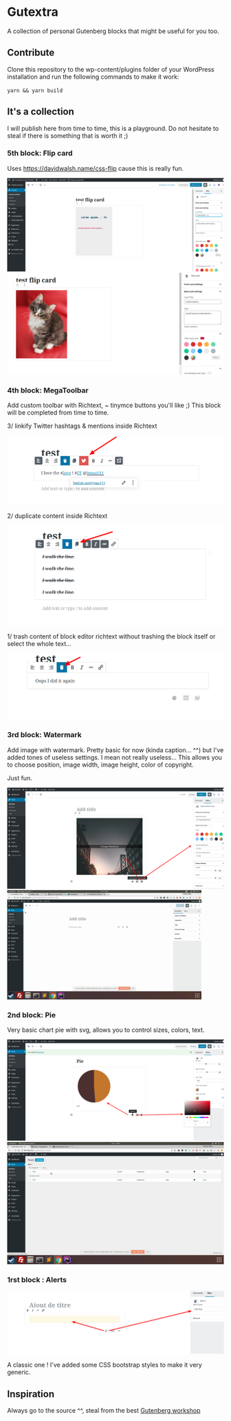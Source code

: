 # Gutextra

A collection of personal Gutenberg blocks that might be useful for you too.

## Contribute

Clone this repository to the wp-content/plugins folder of your WordPress installation and run the following commands to make it work:

`yarn && yarn build`

## It's a collection

I will publish here from time to time, this is a playground. Do not hesitate to steal if there is something that is worth it ;)

### 5th block: Flip card

Uses https://davidwalsh.name/css-flip cause this is really fun.

![Screenshot front flip card](/assets/screen-fp-back.png?raw=true)
![Screenshot back flip card](/assets/screen-fp-front.png?raw=true)

### 4th block: MegaToolbar

Add custom toolbar with Richtext, ~ tinymce buttons you'll like ;)
This block will be completed from time to time.

3/ linkify Twitter hashtags & mentions inside Richtext

![Screenshot admin duplicate](/assets/screen-megatoolbar-linkify.png?raw=true)

2/ duplicate content inside Richtext

![Screenshot admin duplicate](/assets/screen-megatoolbar-duplicate.png?raw=true)
 
1/ trash content of block editor richtext without trashing the block itself or select the whole text...

![Screenshot admin trash](/assets/screen-megatoolbar-trash.png?raw=true)

### 3rd block: Watermark

Add image with watermark. Pretty basic for now (kinda caption... ^^) but I've added tones of useless settings.
I mean not really useless... This allows you to choose position, image width, image height, color of copyright.

Just fun.

![Screenshot admin pie](/assets/screen-watermark.png?raw=true)
![Demo](/assets/demo1-2.gif?raw=true)

### 2nd block: Pie

Very basic chart pie with svg, allows you to control sizes, colors, text.

![Screenshot admin pie](/assets/screen-pie2.png?raw=true)
![Demo](/assets/demo1-1.gif?raw=true)

### 1rst block : Alerts

![Screenshot admin alerts](/assets/screen-bl-alerts.png?raw=true)

A classic one ! I've added some CSS bootstrap styles to make it very generic. 

## Inspiration

Always go to the source ^^, steal from the best [Gutenberg workshop](https://github.com/youknowriad/gutenberg-extensibility-workshop)

